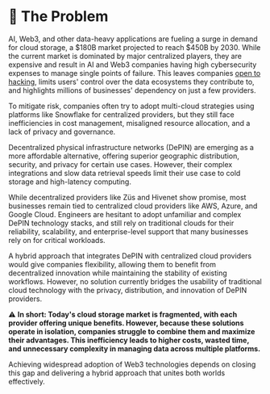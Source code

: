 # 🚫 The Problem

AI, Web3, and other data-heavy applications are fueling a surge in demand for cloud storage, a $180B market projected to reach $450B by 2030. While the current market is dominated by major centralized players, they are expensive and result in AI and Web3 companies having high cybersecurity expenses to manage single points of failure. This leaves companies [open to hacking](https://protos.com/users-of-hacked-mixin-network-question-projects-decentralized-nature/), limits users' control over the data ecosystems they contribute to, and highlights millions of businesses' dependency on just a few providers.

To mitigate risk, companies often try to adopt multi-cloud strategies using platforms like Snowflake for centralized providers, but they still face inefficiencies in cost management, misaligned resource allocation, and a lack of privacy and governance.&#x20;

Decentralized physical infrastructure networks (DePIN) are emerging as a more affordable alternative, offering superior geographic distribution, security, and privacy for certain use cases. However, their complex integrations and slow data retrieval speeds limit their use case to cold storage and high-latency computing.

While decentralized providers like Züs and Hivenet show promise, most businesses remain tied to centralized cloud providers like AWS, Azure, and Google Cloud. Engineers are hesitant to adopt unfamiliar and complex DePIN technology stacks, and still rely on traditional clouds for their reliability, scalability, and enterprise-level support that many businesses rely on for critical workloads.

A hybrid approach that integrates DePIN with centralized cloud providers would give companies flexibility, allowing them to benefit from decentralized innovation while maintaining the stability of existing workflows. However, no solution currently bridges the usability of traditional cloud technology with the privacy, distribution, and innovation of DePIN providers.

:warning: **In short: Today's cloud storage market is fragmented, with each provider offering unique benefits. However, because these solutions operate in isolation, companies struggle to combine them and maximize their advantages. This inefficiency leads to higher costs, wasted time, and unnecessary complexity in managing data across multiple platforms.**

Achieving widespread adoption of Web3 technologies depends on closing this gap and delivering a hybrid approach that unites both worlds effectively.
